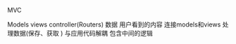 MVC
                                                
Models                  views                  controller(Routers)
数据                    用户看到的内容            连接models和views
处理数据(保存、获取 )     与应用代码解耦            包含中间的逻辑